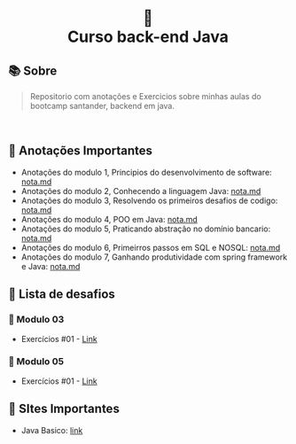 
<h1 align="center">
🌺 <br> Curso back-end Java
</h1>


## 📚 Sobre 
> Repositorio com anotações e Exercicios sobre minhas aulas do bootcamp santander, backend em java. 
<br>

## 📝 Anotações Importantes

* Anotações do modulo 1, Principios do desenvolvimento de software: [nota.md](https://github.com/olgaleticialopes/java/blob/main/modulo_01/readme.md)
* Anotações do modulo 2, Conhecendo a linguagem Java: [nota.md](https://github.com/olgaleticialopes/java/blob/main/modulo_02/readme.md)
* Anotações do modulo 3, Resolvendo os primeiros desafios de codigo: [nota.md](https://github.com/olgaleticialopes/java/tree/main/modulo_03)
* Anotações do modulo 4, POO em Java: [nota.md](https://github.com/olgaleticialopes/java/tree/main/modulo_04)
* Anotações do modulo 5, Praticando abstração no domínio bancario: [nota.md](https://github.com/olgaleticialopes/java/tree/main/modulo_05)
* Anotações do modulo 6, Primeirros passos em SQL e NOSQL: [nota.md](https://github.com/olgaleticialopes/java/blob/main/modulo_06/readme.md)
* Anotações do modulo 7, Ganhando produtividade com spring framework e Java: [nota.md](https://github.com/olgaleticialopes/java/blob/main/modulo_07/readme.md)

## 🤖 Lista de desafios

### 🔗 Modulo 03

- Exercícios #01 - [Link](https://github.com/olgaleticialopes/java/blob/main/modulo_03/readme.md)

### 🔗 Modulo 05

- Exercícios #01 - [Link](https://github.com/olgaleticialopes/java/blob/main/modulo_05/readme.md)


## 📝 SItes Importantes
* Java Basico: [link](https://glysns.gitbook.io/java-basico/)

